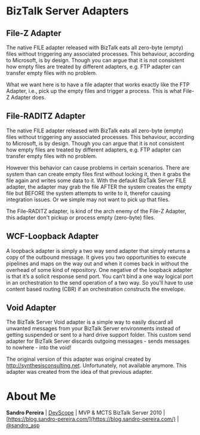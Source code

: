 # BizTalk Server Adapters

## File-Z Adapter
The native FILE adapter released with BizTalk eats all zero-byte (empty) files without triggering any associated processes. This behaviour, according to Microsoft, is by design. Though you can argue that it is not consistent how empty files are treated by different adapters, e.g. FTP adapter can transfer empty files with no problem.

What we want here is to have a file adapter that works exactly like the FTP Adapter, i.e., pick up the empty files and trigger a process. This is what File-Z Adapter does.

## File-RADITZ Adapter
The native FILE adapter released with BizTalk eats all zero-byte (empty) files without triggering any associated processes. This behaviour, according to Microsoft, is by design. Though you can argue that it is not consistent how empty files are treated by different adapters, e.g. FTP adapter can transfer empty files with no problem.

However this behavior can cause problems in certain scenarios. There are system than can create empty files first without locking it, then it grabs the file again and writes some data to it. 
With the defaukt BizTalk Server FILE adapter, the adapter may grab the file AFTER the system creates the empty file but BEFORE the system attempts to write to it, therefor causing integration issues. Or we simple may not want to pick up that files.

The File-RADITZ adapter, is kind of the arch enemy of the File-Z Adapter, this adapter don't pickup or process empty (zero-byte) files.

## WCF-Loopback Adapter
A loopback adapter is simply a two way send adapter that simply returns a copy of the outbound message. It gives you two opportunities to execute pipelines and maps on the way out and when it comes back in without the overhead of some kind of repository. One negative of the loopback adapter is that it’s a solicit response send port. You can’t bind a one way logical port in an orchestration to the send operation of a two way. So you’ll have to use content based routing (CBR) if an orchestration constructs the envelope.

## Void Adapter
The BizTalk Server Void adapter is a simple way to easily discard all unwanted messages from your BizTalk Server environments instead of getting suspended or sent to a hard drive support folder. This custom send adapter for BizTalk Server discards outgoing messages - sends messages to nowhere - into the void!

The original version of this adapter was original created by http://synthesisconsulting.net. Unfortunately, not available anymore. This adapter was created from the idea of that previous adapter. 

# About Me
**Sandro Pereira** | [DevScope](http://www.devscope.net/) | MVP & MCTS BizTalk Server 2010 | [https://blog.sandro-pereira.com/](https://blog.sandro-pereira.com/) | [@sandro_asp](https://twitter.com/sandro_asp)
